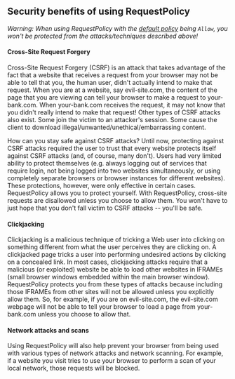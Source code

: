 ## Security benefits of using RequestPolicy


_Warning: When using RequestPolicy with the [default policy](quickstart#Setting-up---default-policy) being `Allow`, you won't be protected from the attacks/techniques described above!_

#### Cross-Site Request Forgery

Cross-Site Request Forgery (CSRF) is an attack that takes advantage of the fact that a website that receives a request from your browser may not be able to tell that you, the human user, didn't actually intend to make that request. When you are at a website, say evil-site.com, the content of the page that you are viewing can tell your browser to make a request to your-bank.com. When your-bank.com receives the request, it may not know that you didn't really intend to make that request! Other types of CSRF attacks also exist. Some join the victim to an attacker's session. Some cause the client to download illegal/unwanted/unethical/embarrassing content.

How can you stay safe against CSRF attacks? Until now, protecting against CSRF attacks required the user to trust that every website protects itself against CSRF attacks (and, of course, many don't). Users had very limited ability to protect themselves (e.g. always logging out of services that require login, not being logged into two websites simultaneously, or using completely separate browsers or browser instances for different websites). These protections, however, were only effective in certain cases. RequestPolicy allows you to protect yourself. With RequestPolicy, cross-site requests are disallowed unless you choose to allow them. You won't have to just hope that you don't fall victim to CSRF attacks -- you'll be safe.

#### Clickjacking

Clickjacking is a malicious technique of tricking a Web user into clicking on something different from what the user perceives they are clicking on. A clickjacked page tricks a user into performing undesired actions by clicking on a concealed link. In most cases, clickjacking attacks require that a malicious (or exploited) website be able to load other websites in IFRAMEs (small browser windows embedded within the main browser window). RequestPolicy protects you from these types of attacks because including those IFRAMEs from other sites will not be allowed unless you explicitly allow them. So, for example, if you are on evil-site.com, the evil-site.com webpage will not be able to tell your browser to load a page from your-bank.com unless you choose to allow that.

#### Network attacks and scans

Using RequestPolicy will also help prevent your browser from being used with various types of network attacks and network scanning. For example, if a website you visit tries to use your browser to perform a scan of your local network, those requests will be blocked.